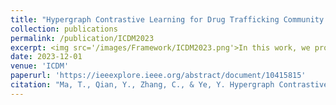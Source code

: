 ```yaml
---
title: "Hypergraph Contrastive Learning for Drug Trafficking Community Detection"
collection: publications
permalink: /publication/ICDM2023
excerpt: <img src='/images/Framework/ICDM2023.png'>In this work, we propose a novel HyperGraph Contrastive Learning framework called **HyGCL-DC** that employs hypergraph to model the higher-order relationships among users to detect Drug trafficking Communities. Our newly collected dataset and source code is available [here](https://github.com/GraphResearcher/HyGCL-DC).
date: 2023-12-01
venue: 'ICDM'
paperurl: 'https://ieeexplore.ieee.org/abstract/document/10415815'
citation: "Ma, T., Qian, Y., Zhang, C., & Ye, Y. Hypergraph Contrastive Learning for Drug Trafficking Community Detection. In ICDM 2023."
---
```




